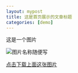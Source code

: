 ```yaml
---
layout: mypost
title: 这是首页展示的文章标题
categories: [demo]
---
```




这是一个图片

![图片名称随便写](demo.png)

[点击下载上面这张图片](demo.png)